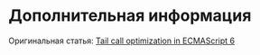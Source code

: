 # Дополнительная информация

Оригинальная статья:
[Tail call optimization in ECMAScript 6](http://2ality.com/2015/06/tail-call-optimization.html)